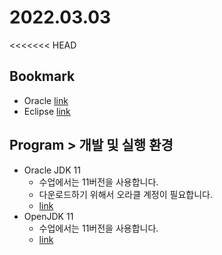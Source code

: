 # 2022.03.03

<<<<<<< HEAD
## Bookmark
- Oracle [link](http://oracle.com)
- Eclipse [link](http://eclipse.org)


## Program > 개발 및 실행 환경
- Oracle JDK 11 
   - 수업에서는 11버전을 사용합니다.
   - 다운로드하기 위해서 오라클 계정이 필요합니다.
   - [link](https://www.oracle.com/kr/java/technologies/javase/jdk11-archive-downloads.html)
- OpenJDK 11
   - 수업에서는 11버전을 사용합니다.
   - [link](https://jdk.java.net/11/)

